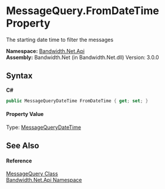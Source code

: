 ﻿# MessageQuery.FromDateTime Property 
 

The starting date time to filter the messages

**Namespace:**&nbsp;<a href ="N_Bandwidth_Net_Api.md">Bandwidth.Net.Api</a><br />**Assembly:**&nbsp;Bandwidth.Net (in Bandwidth.Net.dll) Version: 3.0.0

## Syntax

**C#**<br />
``` C#
public MessageQueryDateTime FromDateTime { get; set; }
```


#### Property Value
Type: <a href ="T_Bandwidth_Net_Api_MessageQueryDateTime.md">MessageQueryDateTime</a>

## See Also


#### Reference
<a href ="T_Bandwidth_Net_Api_MessageQuery.md">MessageQuery Class</a><br /><a href ="N_Bandwidth_Net_Api.md">Bandwidth.Net.Api Namespace</a><br />